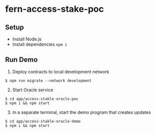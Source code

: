 # fern-access-stake-poc

## Setup
- Install Node.js
- Install dependencies `npm i`

## Run Demo
1. Deploy contracts to local development network
```
$ npm run migrate --network development
```
2. Start Oracle service
```
$ cd app/access-stakle-oracle-poc
$ npm i && npm start
```
3. In a separate terminal, start the demo program that creates updates
```
$ cd app/access-stakle-oracle-demo
$ npm i && npm start
```